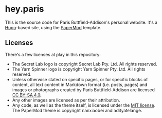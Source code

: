 # hey.paris

This is the source code for Paris Buttfield-Addison's personal website. It's a [Hugo](https://gohugo.io/)-based site, using the [PaperMod](https://github.com/adityatelange/hugo-PaperMod/) template.

## Licenses

There's a few licenses at play in this repository:

* The Secret Lab logo is copyright Secret Lab Pty. Ltd. All rights reserved.
* The Yarn Spinner logo is copyright Yarn Spinner Pty. Ltd. All rights reserved.
* Unless otherwise stated on specific pages, or for specific blocks of content, all text content in Markdown format (i.e. posts, pages) and images or photographs created by Paris Buttfield-Addison are licensed [CC BY-SA 4.0](https://creativecommons.org/licenses/by-sa/4.0/).
* Any other images are licensed as per their attribution.
* Any code, as well as the theme itself, is licensed under the [MIT license](https://opensource.org/license/mit). The PaperMod theme is copyright nanxiaobei and adityatelange.
